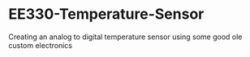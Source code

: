 # EE330-Temperature-Sensor
Creating an analog to digital temperature sensor using some good ole custom electronics
